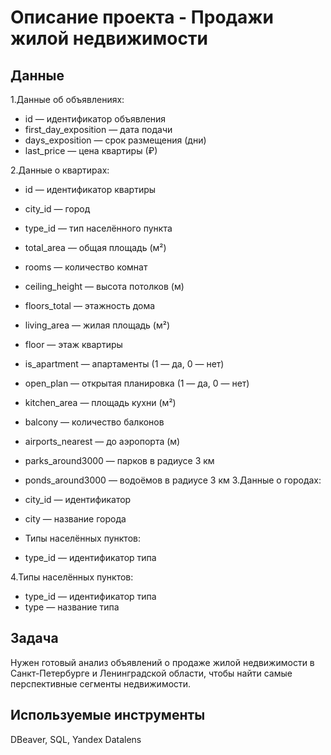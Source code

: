 # Описание проекта  - Продажи жилой недвижимости
## Данные
1.Данные об объявлениях:

  - id — идентификатор объявления
  - first_day_exposition — дата подачи
  - days_exposition — срок размещения (дни)
  - last_price — цена квартиры (₽)

2.Данные о квартирах:

  - id — идентификатор квартиры
  - city_id — город
  - type_id — тип населённого пункта
  - total_area — общая площадь (м²)
  - rooms — количество комнат
  - ceiling_height — высота потолков (м)
  - floors_total — этажность дома
  - living_area — жилая площадь (м²)
  - floor — этаж квартиры
  - is_apartment — апартаменты (1 — да, 0 — нет)
  - open_plan — открытая планировка (1 — да, 0 — нет)
  - kitchen_area — площадь кухни (м²)
  - balcony — количество балконов
  - airports_nearest — до аэропорта (м)
  - parks_around3000 — парков в радиусе 3 км
  - ponds_around3000 — водоёмов в радиусе 3 км
3.Данные о городах:

  - city_id — идентификатор
  - city — название города
  - Типы населённых пунктов:
  - type_id — идентификатор типа

4.Типы населённых пунктов:
  - type_id — идентификатор типа
  - type — название типа
## Задача
Нужен готовый анализ объявлений о продаже жилой недвижимости в Санкт-Петербурге и Ленинградской области, чтобы найти самые перспективные сегменты недвижимости.
## Используемые инструменты
DBeaver, SQL, Yandex Datalens
